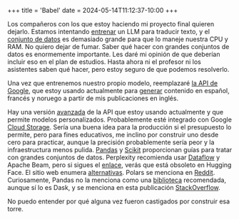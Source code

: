 +++
title = 'Babel'
date = 2024-05-14T11:12:37-10:00
+++

Los compañeros con los que estoy haciendo mi proyecto final quieren dejarlo. Estamos intentando [entrenar](https://kaitchup.substack.com/p/datasets-to-train-validate-and-evaluate-machine-translation-d61905d126aa) un LLM para traducir texto, y el [conjunto de datos](https://kaitchup.substack.com/p/datasets-to-train-validate-and-evaluate-machine-translation-d61905d126aa) es demasiado grande para que lo maneje nuestra CPU y RAM. No quiero dejar de fumar. Saber qué hacer con grandes conjuntos de datos es enormemente importante. Les daré mi opinión de que deberían incluir eso en el plan de estudios. Hasta ahora ni el profesor ni los asistentes saben qué hacer, pero estoy seguro de que podemos resolverlo.

Una vez que entrenemos nuestro propio modelo, reemplazaré [la API de Google](https://cloud.google.com/translate?hl=en), que estoy usando actualmente para [generar](https://cloud.google.com/translate?hl=en) contenido en español, francés y noruego a partir de mis publicaciones en inglés.

Hay una versión [avanzada](https://cloud.google.com/translate/docs/intro-to-v3) de la API que estoy usando actualmente y que permite modelos personalizados. Probablemente esté integrado con Google [Cloud Storage](https://cloud.google.com/translate/docs/intro-to-v3). Sería una buena idea para la producción si el presupuesto lo permite, pero para fines educativos, me inclino por construir uno desde cero para practicar, aunque la precisión probablemente sería peor y la infraestructura menos pulida. [Pandas](https://cloud.google.com/translate/docs/intro-to-v3) y [Scikit](https://cloud.google.com/translate/docs/intro-to-v3) proporcionan guías para tratar con grandes conjuntos de datos. Perplexity recomienda usar [Dataflow](https://cloud.google.com/translate/docs/intro-to-v3) y Apache Beam, pero si sigues el [enlace](https://cloud.google.com/translate/docs/intro-to-v3), verás que está obsoleto en Hugging Face. El sitio web enumera [alternativas](https://cloud.google.com/translate/docs/intro-to-v3). Polars se menciona en [Reddit](https://cloud.google.com/translate/docs/intro-to-v3). Curiosamente, Pandas no la menciona como una [biblioteca](https://cloud.google.com/translate/docs/intro-to-v3) recomendada, aunque sí lo es Dask, y se menciona en esta publicación [StackOverflow](https://cloud.google.com/translate/docs/intro-to-v3).

No puedo entender por qué alguna vez fueron castigados por construir esa torre.